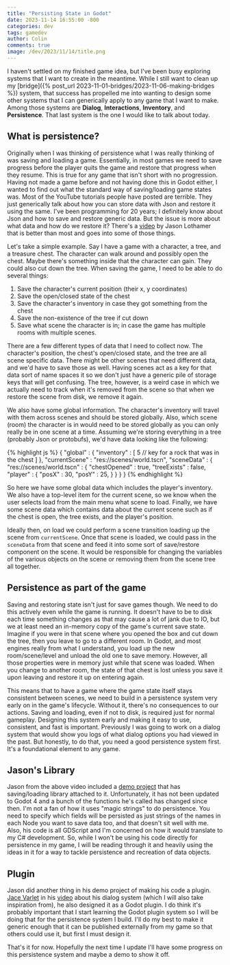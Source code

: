```yaml
---
title: "Persisting State in Godot"
date: 2023-11-14 16:55:00 -800
categories: dev
tags: gamedev
author: Colin
comments: true
image: /dev/2023/11/14/title.png
---
```

I haven't settled on my finished game idea, but I've been busy exploring systems that I want to create in the meantime. While I still want to clean up my [bridge]({% post_url 2023-11-01-bridges/2023-11-06-making-bridges %}) system, that success has propelled me into wanting to design some other systems that I can generically apply to any game that I want to make. Among those systems are **Dialog**, **Interactions**, **Inventory**, and **Persistence**. That last system is the one I would like to talk about today.

## What is persistence?
Originally when I was thinking of persistence what I was really thinking of was saving and loading a game. Essentially, in most games we need to save progress before the player quits the game and restore that progress when they resume. This is true for any game that isn't short with no progression. Having not made a game before and not having done this in Godot either, I wanted to find out what the standard way of saving/loading game states was. Most of the YouTube tutorials people have posted are terrible. They just generically talk about how you can store data with Json and restore it using the same. I've been programming for 20 years; I definitely know about Json and how to save and restore generic data. But the issue is more about what data and how do we restore it? There's a [video](https://youtu.be/_gBpk5nKyXU?si=f_6ppxBq1ECmdyun) by Jason Lothamer that is better than most and goes into some of those things.

Let's take a simple example. Say I have a game with a character, a tree, and a treasure chest. The character can walk around and possibly open the chest. Maybe there's something inside that the character can gain. They could also cut down the tree. When saving the game, I need to be able to do several things:

1. Save the character's current position (their x, y coordinates)
2. Save the open/closed state of the chest
3. Save the character's inventory in case they got something from the chest
4. Save the non-existence of the tree if cut down
5. Save what scene the character is in; in case the game has multiple rooms with multiple scenes.

There are a few different types of data that I need to collect now. The character's position, the chest's open/closed state, and the tree are all scene specific data. There might be other scenes that need different data, and we'd have to save those as well. Having scenes act as a key for that data sort of name spaces it so we don't just have a generic pile of storage keys that will get confusing. The tree, however, is a weird case in which we actually need to track when it's removed from the scene so that when we restore the scene from disk, we remove it again.

We also have some global information. The character's inventory will travel with them across scenes and should be stored globally. Also, which scene (room) the character is in would need to be stored globally as you can only really be in one scene at a time. Assuming we're storing everything in a tree (probably Json or protobufs), we'd have data looking like the following:

{% highlight js %}
{
    "global" : { 
        "inventory" : [
            5 // key for a rock that was in the chest
        ]
     },
    "currentScene" : "res://scenes/world.tscn",
    "sceneData" : {
        "res://scenes/world.tscn" : {
            "chestOpened" : true,
            "treeExists" : false,
            "player" : {
                "posX" : 30,
                "posY" : 25,
            }
        }
    }
}
{% endhighlight %}

So here we have some global data which includes the player's inventory. We also have a top-level item for the current scene, so we know when the user selects load from the main menu what scene to load. Finally, we have some scene data which contains data about the current scene such as if the chest is open, the tree exists, and the player's position.

Ideally then, on load we could perform a scene transition loading up the scene from `currentScene`. Once that scene is loaded, we could pass in the `sceneData` from that scene and feed it into some sort of save/restore component on the scene. It would be responsible for changing the variables of the various objects on the scene or removing them from the scene tree all together.

## Persistence as part of the game
Saving and restoring state isn't just for save games though. We need to do this actively even while the game is running. It doesn't have to be to disk each time something changes as that may cause a lot of jank due to IO, but we at least need an in-memory copy of the game's current save state. Imagine if you were in that scene where you opened the box and cut down the tree, then you leave to go to a different room. In Godot, and most engines really from what I understand, you load up the new room/scene/level and unload the old one to save memory. However, all those properties were in memory just while that scene was loaded. When you change to another room, the state of that chest is lost unless you save it upon leaving and restore it up on entering again.

This means that to have a game where the game state itself stays consistent between scenes, we need to build in a persistence system very early on in the game's lifecycle. Without it, there's no consequences to our actions. Saving and loading, even if not to disk, is required just for normal gameplay. Designing this system early and making it easy to use, consistent, and fast is important. Previously I was going to work on a dialog system that would show you logs of what dialog options you had viewed in the past. But honestly, to do that, you need a good persistence system first. It's a foundational element to any game.

## Jason's Library
Jason from the above video included a [demo project](https://github.com/jhlothamer/save_and_load_demo/tree/godot4) that has saving/loading library attached to it. Unfortunately, it has not been updated to Godot 4 and a bunch of the functions he's called has changed since then. I'm not a fan of how it uses "magic strings" to do persistence. You need to specify which fields will be persisted as just strings of the names in each Node you want to save data too, and that doesn't sit well with me. Also, his code is all GDScript and I'm concerned on how it would translate to my C# development. So, while I won't be using his code directly for persistence in my game, I will be reading through it and heavily using the ideas in it for a way to tackle persistence and recreation of data objects.

## Plugin
Jason did another thing in his demo project of making his code a plugin. [Jace Varlet](https://www.youtube.com/@jembawls) in his [video](https://youtu.be/6BsPkI4pCOI?si=BFC1jLJ7uZF94N2L) about his dialog system (which I will also take inspiration from), he also designed it as a Godot plugin. I do think it's probably important that I start learning the Godot plugin system so I will be doing that for the persistence system I build. I'll do my best to make it generic enough that it can be published externally from my game so that others could use it, but first I must design it.

That's it for now. Hopefully the next time I update I'll have some progress on this persistence system and maybe a demo to show it off.
